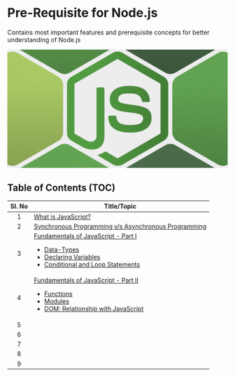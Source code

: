 # Pre-Requisite for Node.js

Contains most important features and prerequisite concepts for better understanding of Node.js

![GettingStartedWithNode](assets/nodejs.png)


## Table of Contents (TOC)


| **Sl. No**   | **Title/Topic** |  
|:----------:|-----| 
| 1  | [What is JavaScript?](module-1/README.md)  |
| 2  | [Synchronous Programming v/s Asynchronous Programming](module-2/README.md)  |
| 3  | [Fundamentals of JavaScript - Part I]() <br><ul><li>[Data-Types](module-3/DATA_TYPES.md)</li><li>[Declaring Variables](module-3/DECLARING_VARIABLE.md)</li><li>[Conditional and Loop Statements](module-3/PROGRAMMING_CONSTRUCTS.md)</li></ul> |
| 4  | [Fundamentals of JavaScript - Part II]() <br><ul><li>[Functions](module-4/FUNCTIONS.md)</li><li>[Modules](module-4/MODULES.md)</li><li>[DOM: Relationship with JavaScript](module-4/DOM.md)</li></ul>  |
| 5  |   |
| 6  |   |
| 7  |   |
| 8  |   |
| 9  |   |